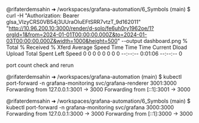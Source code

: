 @rifaterdemsahin ➜ /workspaces/grafana-automation/6_Symbols (main) $ curl -H "Authorization: Bearer glsa_VIzyCRS0VB54j3UUraOluEFtSRR7vtzT_9d162011" "http://10.96.200.10:3000/render/d-solo/fe6uh0ry1962oe/1?orgId=1&from=2024-01-01T00:00:00.000Z&to=2024-01-03T00:00:00.000Z&width=1000&height=500" --output dashboard.png
  % Total    % Received % Xferd  Average Speed   Time    Time     Time  Current
                                 Dload  Upload   Total   Spent    Left  Speed
  0     0    0     0    0     0      0      0 --:--:--  0:01:06 --:--:--     0

  port count check and rerun


  @rifaterdemsahin ➜ /workspaces/grafana-automation (main) $ kubectl port-forward -n grafana-monitoring svc/grafana-renderer 3001:3000
Forwarding from 127.0.0.1:3001 -> 3000
Forwarding from [::1]:3001 -> 3000

@rifaterdemsahin ➜ /workspaces/grafana-automation/6_Symbols (main) $ kubectl port-forward -n grafana-monitoring svc/grafana 3000:3000
Forwarding from 127.0.0.1:3000 -> 3000
Forwarding from [::1]:3000 -> 3000
